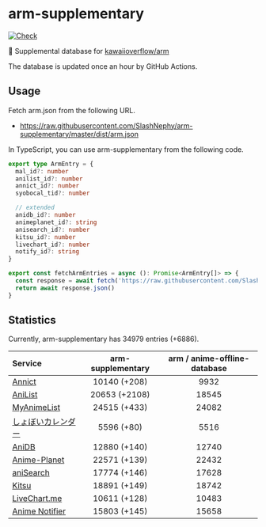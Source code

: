 # arm-supplementary

[![Check](https://github.com/SlashNephy/arm-supplementary/actions/workflows/check-node.yml/badge.svg)](https://github.com/SlashNephy/arm-supplementary/actions/workflows/check-node.yml)

💊 Supplemental database for [kawaiioverflow/arm](https://github.com/kawaiioverflow/arm)

The database is updated once an hour by GitHub Actions.

## Usage

Fetch arm.json from the following URL.

- https://raw.githubusercontent.com/SlashNephy/arm-supplementary/master/dist/arm.json

In TypeScript, you can use arm-supplementary from the following code.

```TypeScript
export type ArmEntry = {
  mal_id?: number
  anilist_id?: number
  annict_id?: number
  syobocal_tid?: number

  // extended
  anidb_id?: number
  animeplanet_id?: string
  anisearch_id?: number
  kitsu_id?: number
  livechart_id?: number
  notify_id?: string
}

export const fetchArmEntries = async (): Promise<ArmEntry[]> => {
  const response = await fetch('https://raw.githubusercontent.com/SlashNephy/arm-supplementary/master/dist/arm.json')
  return await response.json()
}
```

## Statistics

Currently, arm-supplementary has 34979 entries (+6886).

| Service                                     | arm-supplementary | arm / anime-offline-database |
| :------------------------------------------ | :---------------: | :--------------------------: |
| [Annict](https://annict.com)                |   10140 (+208)    |             9932             |
| [AniList](https://anilist.co)               |   20653 (+2108)   |            18545             |
| [MyAnimeList](https://myanimelist.net)      |   24515 (+433)    |            24082             |
| [しょぼいカレンダー](https://cal.syoboi.jp) |    5596 (+80)     |             5516             |
| [AniDB](https://anidb.net)                  |   12880 (+140)    |            12740             |
| [Anime-Planet](https://anime-planet.com)    |   22571 (+139)    |            22432             |
| [aniSearch](https://anisearch.com)          |   17774 (+146)    |            17628             |
| [Kitsu](https://kitsu.io)                   |   18891 (+149)    |            18742             |
| [LiveChart.me](https://livechart.me)        |   10611 (+128)    |            10483             |
| [Anime Notifier](https://notify.moe)        |   15803 (+145)    |            15658             |
